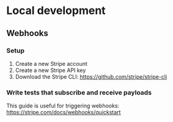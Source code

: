 # Local development

## Webhooks

### Setup

1. Create a new Stripe account
2. Create a new Stripe API key
3. Download the Stripe CLI: https://github.com/stripe/stripe-cli

### Write tests that subscribe and receive payloads

This guide is useful for triggering webhooks: https://stripe.com/docs/webhooks/quickstart
